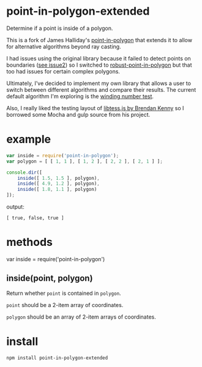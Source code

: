 point-in-polygon-extended
================

Determine if a point is inside of a polygon.

This is a fork of James Halliday's [point-in-polygon](https://github.com/substack/point-in-polygon) that extends it to allow for alternative algorithms beyond ray casting.

I had issues using the original library because it failed to detect points on boundaries ([see issue2](https://github.com/substack/point-in-polygon/issues/2)) so I switched to [robust-point-in-polygon](https://www.npmjs.com/package/robust-point-in-polygon) but
that too had issues for certain complex polygons.

Ultimately, I've decided to implement my own library that allows a user to switch between different algorithms and compare their results. The current default algorithm I'm exploring is the [winding number test](http://geomalgorithms.com/a03-_inclusion.html).

Also, I really liked the testing layout of [libtess.js by Brendan Kenny](https://github.com/brendankenny/libtess.js) so I borrowed
some Mocha and gulp source from his project.

example
=======

``` js
var inside = require('point-in-polygon');
var polygon = [ [ 1, 1 ], [ 1, 2 ], [ 2, 2 ], [ 2, 1 ] ];

console.dir([
    inside([ 1.5, 1.5 ], polygon),
    inside([ 4.9, 1.2 ], polygon),
    inside([ 1.8, 1.1 ], polygon)
]);
```

output:

```
[ true, false, true ]
```

methods
=======

var inside = require('point-in-polygon')

inside(point, polygon)
----------------------

Return whether `point` is contained in `polygon`.

`point` should be a 2-item array of coordinates.

`polygon` should be an array of 2-item arrays of coordinates.

install
=======

    npm install point-in-polygon-extended
